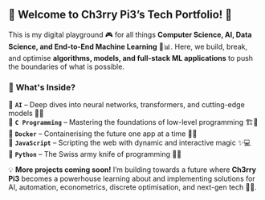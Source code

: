 ## 🍒 Welcome to Ch3rry Pi3’s Tech Portfolio! 🚀  

This is my digital playground 🎮 for all things **Computer Science, AI, Data Science, and End-to-End Machine Learning** 🤖📊. Here, we build, break, and optimise **algorithms, models, and full-stack ML applications** to push the boundaries of what is possible.  

### 📂 **What's Inside?**  
🔹 **`AI`** – Deep dives into neural networks, transformers, and cutting-edge models 🧠💡  
🔹 **`C Programming`** – Mastering the foundations of low-level programming 🏗️🔢  
🔹 **`Docker`** – Containerising the future one app at a time 🐳🚢  
🔹 **`JavaScript`** – Scripting the web with dynamic and interactive magic ✨💻  
🔹 **`Python`** – The Swiss army knife of programming 🐍🔬  

💡 **More projects coming soon!** I’m building towards a future where **Ch3rry Pi3** becomes a powerhouse learning about and implementing solutions for AI, automation, econometrics, discrete optimisation, and next-gen tech 🍒🚀.  
